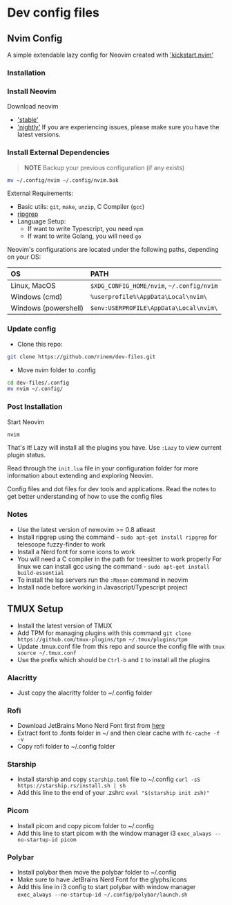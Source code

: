 # Dev config files

## Nvim Config

A simple extendable lazy config for Neovim created with ['kickstart.nvim'](https://github.com/nvim-lua/kickstart.nvim)

### Installation

### Install Neovim

Download neovim
- ['stable'](https://github.com/neovim/neovim/releases/tag/stable) 
- ['nightly'](https://github.com/neovim/neovim/releases/tag/nightly)
If you are experiencing issues, please make sure you have the latest versions.

### Install External Dependencies

> **NOTE**
> Backup your previous configuration (if any exists)

```sh
mv ~/.config/nvim ~/.config/nvim.bak
```

External Requirements:
- Basic utils: `git`, `make`, `unzip`, C Compiler (`gcc`)
- [ripgrep](https://github.com/BurntSushi/ripgrep#installation)
- Language Setup:
  - If want to write Typescript, you need `npm`
  - If want to write Golang, you will need `go`

Neovim's configurations are located under the following paths, depending on your OS:

| OS | PATH |
| :- | :--- |
| Linux, MacOS | `$XDG_CONFIG_HOME/nvim`, `~/.config/nvim` |
| Windows (cmd)| `%userprofile%\AppData\Local\nvim\` |
| Windows (powershell)| `$env:USERPROFILE\AppData\Local\nvim\` |

### Update config

- Clone this repo:

```sh
git clone https://github.com/rinem/dev-files.git
```

- Move nvim folder to .config

```sh
cd dev-files/.config
mv nvim ~/.config/
```

</details>

### Post Installation

Start Neovim

```sh
nvim
```

That's it! Lazy will install all the plugins you have. Use `:Lazy` to view
current plugin status.

Read through the `init.lua` file in your configuration folder for more
information about extending and exploring Neovim.

Config files and dot files for dev tools and applications.
Read the notes to get better understanding of how to use the config files


### Notes

- Use the latest version of newovim >= 0.8 atleast
- Install ripgrep using the command - `sudo apt-get install ripgrep` for telescope fuzzy-finder to work
- Install a Nerd font for some icons to work
- You will need a C compiler in the path for treesitter to work properly
  For linux we can install gcc using the command - `sudo apt-get install build-essential`
- To install the lsp servers run the `:Mason` command in neovim
- Install node before working in Javascript/Typescript project

## TMUX Setup

- Install the latest version of TMUX
- Add TPM for managing plugins with this command
  `git clone https://github.com/tmux-plugins/tpm ~/.tmux/plugins/tpm`
- Update .tmux.conf file from this repo and source the config file with
  `tmux source ~/.tmux.conf`
- Use the prefix which should be `Ctrl-b` and `I` to install all the plugins

### Alacritty
- Just copy the alacritty folder to ~/.config folder

### Rofi 
- Download JetBrains Mono Nerd Font first from [here](https://github.com/ryanoasis/nerd-fonts/releases/download/v2.3.3/JetBrainsMono.zip)
- Extract font to .fonts folder in ~/ and then clear cache with `fc-cache -f -v`
- Copy rofi folder to ~/.config folder 

### Starship
- Install starship and copy `starship.toml` file to ~/.config
`curl -sS https://starship.rs/install.sh | sh`
- Add this line to the end of your .zshrc
`eval "$(starship init zsh)"`

### Picom
- Install picom and copy picom folder to ~/.config
- Add this line to start picom with the window manager i3
`exec_always --no-startup-id picom`

### Polybar
- Install polybar then move the polybar folder to ~/.config
- Make sure to have JetBrains Nerd Font for the glyphs/icons
- Add this line in i3 config to start polybar with window manager
`exec_always --no-startup-id ~/.config/polybar/launch.sh`
